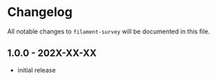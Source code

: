 # Changelog

All notable changes to `filament-survey` will be documented in this file.

## 1.0.0 - 202X-XX-XX

- initial release

